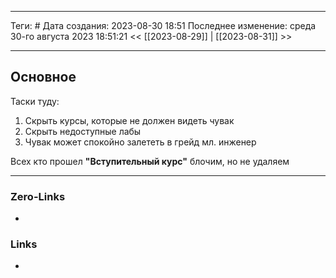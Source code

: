 ___
Теги: #
Дата создания: 2023-08-30 18:51 
Последнее изменение: среда 30-го августа 2023 18:51:21
<< [[2023-08-29]] | [[2023-08-31]] >> 
___
## Основное

Таски туду:
1. Скрыть курсы, которые не должен видеть чувак
2. Скрыть недоступные лабы 
3. Чувак может спокойно залететь в грейд мл. инженер

Всех кто прошел **"Вступительный курс"** блочим, но не удаляем

___
### Zero-Links
- 

### Links
- 
